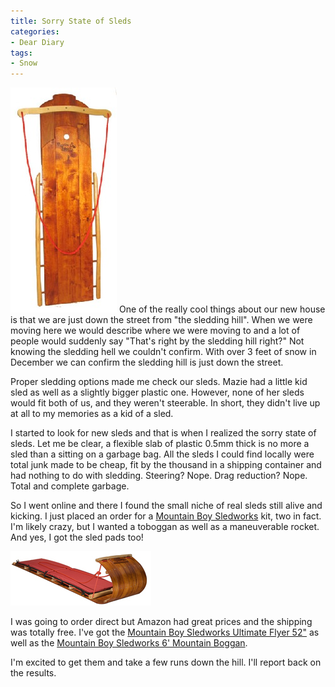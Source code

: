 ```yaml
---
title: Sorry State of Sleds
categories:
- Dear Diary
tags:
- Snow
---
```


[![](/assets/posts/2010/Ultimate-Flyer52-170.jpg)](/assets/posts/2010/Ultimate-Flyer52-170.jpg)
One of the really cool things about our new house is that we are just down the street from "the sledding hill". When we were moving here we would describe where we were moving to and a lot of people would suddenly say "That's right by the sledding hill right?" Not knowing the sledding hell we couldn't confirm. With over 3 feet of snow in December we can confirm the sledding hill is just down the street.

Proper sledding options made me check our sleds. Mazie had a little kid sled as well as a slightly bigger plastic one. However, none of her sleds would fit both of us, and they weren't steerable. In short, they didn't live up at all to my memories as a kid of a sled.

I started to look for new sleds and that is when I realized the sorry state of sleds. Let me be clear, a flexible slab of plastic 0.5mm thick is no more a sled than a sitting on a garbage bag. All the sleds I could find locally were total junk made to be cheap, fit by the thousand in a shipping container and had nothing to do with sledding. Steering? Nope. Drag reduction? Nope. Total and complete garbage.

So I went online and there I found the small niche of real sleds still alive and kicking. I just placed an order for a [Mountain Boy Sledworks](http://www.mountainboysleds.com/) kit, two in fact. I'm likely crazy, but I wanted a toboggan as well as a maneuverable rocket. And yes, I got the sled pads too!

[![](/assets/posts/2010/PMBG-061011-1.jpg)](/assets/posts/2010/PMBG-061011-1.jpg)

I was going to order direct but Amazon had great prices and the shipping was totally free. I've got the [Mountain Boy Sledworks Ultimate Flyer 52"](http://www.amazon.com/dp/B000OVC1B6/?tag=thingelstad-20) as well as the [Mountain Boy Sledworks 6' Mountain Boggan](http://www.amazon.com/dp/B001JJBNVQ/?tag=thingelstad-20).

I'm excited to get them and take a few runs down the hill. I'll report back on the results.
